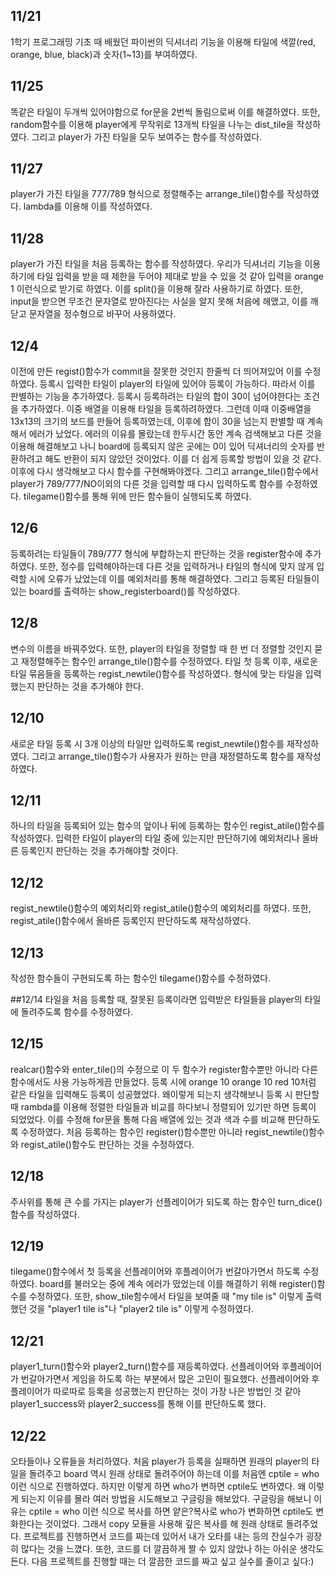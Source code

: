## 11/21

1학기 프로그래밍 기초 때 배웠던 파이썬의 딕셔너리 기능을 이용해
타일에 색깔(red, orange, blue, black)과 숫자(1~13)를 부여하였다. 

## 11/25

똑같은 타일이 두개씩 있어야함으로 for문을 2번씩 돌림으로써 이를 해결하였다. 
또한, random함수를 이용해 player에게 무작위로 13개씩 타일을 나누는 dist_tile을 작성하였다.
그리고 player가 가진 타일을 모두 보여주는 함수를 작성하였다.

## 11/27

player가 가진 타일을 777/789 형식으로 정렬해주는 arrange_tile()함수를 작성하였다.
lambda를 이용해 이를 작성하였다. 

## 11/28

player가 가진 타일을 처음 등록하는 함수를 작성하였다.
우리가 딕셔너리 기능을 이용하기에 타일 입력을 받을 때 제한을 두어야 제대로 받을 수 있을 것 같아
입력을 orange 1 이런식으로 받기로 하였다. 이를 split()을 이용해 잘라 사용하기로 하였다.
또한, input을 받으면 무조건 문자열로 받아진다는 사실을 알지 못해 처음에 헤맸고, 이를 깨닫고
문자열을 정수형으로 바꾸어 사용하였다. 

## 12/4

이전에 만든 regist()함수가 commit을 잘못한 것인지 한줄씩 더 띄어져있어 이를 수정하였다.
등록시 입력한 타일이 player의 타일에 있어야 등록이 가능하다. 따라서 이를 판별하는 기능을 추가하였다.
등록시 등록하려는 타일의 합이 30이 넘어야한다는 조건을 추가하였다. 
이중 배열을 이용해 타일을 등록하려하였다.
그런데 이때 이중배열을 13x13의 크기의 보드를 만들어 등록하였는데, 이후에 합이 30을 넘는지 판별할 때 
계속해서 에러가 났었다. 에러의 이유를 몰랐는데 한두시간 동안 계속 검색해보고 다른 것을 이용해
해결해보고 나니 board에 등록되지 않은 곳에는 0이 있어 딕셔너리의 숫자를 반환하려고 해도 반환이 되지
않았던 것이었다. 
이를 더 쉽게 등록할 방법이 있을 것 같다. 이후에 다시 생각해보고 다시 함수를 구현해봐야겠다.
그리고 arrange_tile()함수에서 player가 789/777/NO이외의 다른 것을
입력할 때 다시 입력하도록 함수를 수정하였다.
tilegame()함수를 통해 위에 만든 함수들이 실행되도록 하였다.

## 12/6

등록하려는 타일들이 789/777 형식에 부합하는지 판단하는 것을 register함수에 추가하였다. 
또한, 정수를 입력해야하는데 다른 것을 입력하거나 타일의 형식에 맞지 않게 입력할 시에 오류가 났었는데
이를 예외처리를 통해 해결하였다. 
그리고 등록된 타일들이 있는 board를 출력하는 show_registerboard()를 작성하였다. 

## 12/8

변수의 이름을 바꿔주었다.
또한, player의 타일을 정렬할 때 한 번 더 정렬할 것인지 묻고 재정렬해주는 함수인 arrange_tile()함수를 수정하였다.
타일 첫 등록 이후, 새로운 타일 묶음들을 등록하는 regist_newtile()함수를 작성하였다.
형식에 맞는 타일을 입력했는지 판단하는 것을 추가해야 한다.

## 12/10

새로운 타일 등록 시 3개 이상의 타일만 입력하도록 regist_newtile()함수를 재작성하였다.
그리고 arrange_tile()함수가 사용자가 원하는 만큼 재정렬하도록 함수를 재작성하였다.

## 12/11

하나의 타일을 등록되어 있는 함수의 앞이나 뒤에 등록하는 함수인 regist_atile()함수를 작성하였다. 
입력한 타일이 player의 타일 중에 있는지만 판단하기에 예외처리나 올바른 등록인지 판단하는 것을 추가해야할 것이다. 

## 12/12

regist_newtile()함수의 예외처리와 regist_atile()함수의 예외처리를 하였다.
또한, regist_atile()함수에서 올바른 등록인지 판단하도록 재작성하였다.

## 12/13

작성한 함수들이 구현되도록 하는 함수인 tilegame()함수를 수정하였다.

##12/14
타일을 처음 등록할 때, 잘못된 등록이라면 입력받은 타일들을 player의 타일에 돌려주도록 함수를 수정하였다. 

## 12/15

realcar()함수와 enter_tile()의 수정으로 이 두 함수가 register함수뿐만 아니라 다른 함수에서도
사용 가능하게끔 만들었다. 
등록 시에 orange 10 orange 10 red 10처럼 같은 타일을 입력해도 등록이 성공했었다. 
왜이렇게 되는지 생각해보니 등록 시 판단할 때 rambda를 이용해 정렬한 타일들과 비교를 하다보니
정렬되어 있기만 하면 등록이 되었었다. 
이를 수정해 for문을 통해 다음 배열에 있는 것과 색과 수를 비교해 판단하도록 수정하였다.
처음 등록하는 함수인 register()함수뿐만 아니라 regist_newtile()함수와 regist_atile()함수도 판단하는 것을
수정하였다. 

## 12/18

주사위를 통해 큰 수를 가지는 player가 선플레이어가 되도록 하는 함수인 turn_dice()함수를 작성하였다.

## 12/19

tilegame()함수에서 첫 등록을 선플레이어와 후플레이어가 번갈아가면서 하도록 수정하였다.
board를 불러오는 중에 계속 에러가 떴었는데 이를 해결하기 위해 register()함수를 수정하였다.
또한, show_tile함수에서 타일을 보여줄 때 "my tile is" 이렇게 출력했던 것을 "player1 tile is"나 "player2 tile is" 이렇게 수정하였다. 

## 12/21

player1_turn()함수와 player2_turn()함수를 재등록하였다.
선플레이어와 후플레이어가 번갈아가면서 게임을 하도록 하는 부분에서 많은 고민이 필요했다.
선플레이어와 후플레이어가 따로따로 등록을 성공했는지 판단하는 것이 가장 나은 방법인 것 같아 player1_success와 
player2_success를 통해 이를 판단하도록 했다.

## 12/22

오타들이나 오류들을 처리하였다.
처음 player가 등록을 실패하면 원래의 player의 타일을 돌려주고 board 역시 원래 상태로 돌려주어야 하는데
이를 처음엔 cptile = who이런 식으로 진행하였다.
하지만 이렇게 하면 who가 변하면 cptile도 변하였다.
왜 이렇게 되는지 이유를 몰라 여러 방법을 시도해보고 구글링을 해보았다.
구글링을 해보니 이유는 cptile = who 이런 식으로 복사를 하면 얕은?복사로 who가 변화하면 cptile도 변화한다는 것이었다.
그래서 copy 모듈을 사용해 깊은 복사를 해 원래 상태로 돌려주었다.
프로젝트를 진행하면서 코드를 짜는데 있어서 내가 오타를 내는 등의 잔실수가 굉장히 많다는 것을 느꼈다.
또한, 코드를 더 깔끔하게 짤 수 있지 않았나 하는 아쉬운 생각도 든다.
다음 프로젝트를 진행할 때는 더 깔끔한 코드를 짜고 싶고 실수를 줄이고 싶다:)

